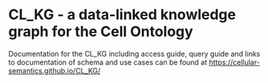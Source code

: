 # CL_KG - a data-linked knowledge graph for the Cell Ontology

Documentation for the CL_KG including access guide, query guide and links to documentation of schema and use cases can be found at https://cellular-semantics.github.io/CL_KG/


